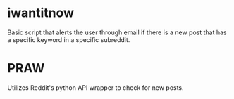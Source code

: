 # iwantitnow
Basic script that alerts the user through email if there is a new post that has a specific keyword in a specific subreddit.

# PRAW
Utilizes Reddit's python API wrapper to check for new posts.
